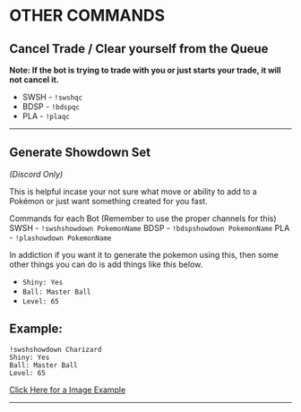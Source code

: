 # OTHER COMMANDS

## Cancel Trade / Clear yourself from the Queue

**Note: If the bot is trying to trade with you or just starts your trade, it will not cancel it.**

- SWSH - `!swshqc`
- BDSP - `!bdspqc`
- PLA - `!plaqc`

<hr>

## Generate Showdown Set

*(Discord Only)*

This is helpful incase your not sure what move or ability to add to a Pokémon or just want something created for you fast.

Commands for each Bot (Remember to use the proper channels for this)
SWSH - `!swshshowdown PokemonName`
BDSP - `!bdspshowdown PokemonName`
PLA - `!plashowdown PokemonName`

In addiction if you want it to generate the pokemon using this, then some other things you can do is add things like this below.

- `Shiny: Yes`
- `Ball: Master Ball`
- `Level: 65`

**Example:**
--------------------------
```
!swshshowdown Charizard
Shiny: Yes
Ball: Master Ball
Level: 65
```

[Click Here for a Image Example](https://github.com/lGodHatesMel/Shiny-Ditto-Bot-Wiki/blob/main/wiki/OtherCommands/images/showdownset.png)

<hr>